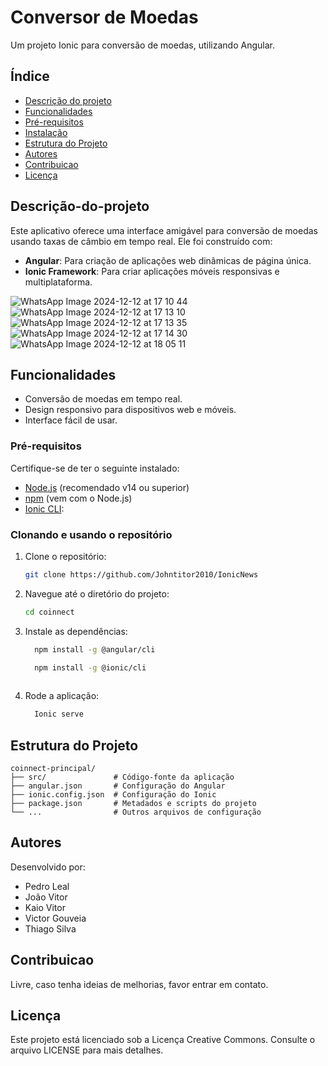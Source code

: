 # Conversor de Moedas

Um projeto Ionic para conversão de moedas, utilizando Angular.

## Índice
- [Descrição do projeto](#Descrição-do-projeto)
- [Funcionalidades](#funcionalidades)
- [Pré-requisitos](#pré-requisitos)
- [Instalação](#instalação)
- [Estrutura do Projeto](#estrutura-do-projeto)
- [Autores](#Autores)
- [Contribuicao](#Contribuicao)
- [Licença](#licença)

## Descrição-do-projeto
Este aplicativo oferece uma interface amigável para conversão de moedas usando taxas de câmbio em tempo real. Ele foi construído com:
- **Angular**: Para criação de aplicações web dinâmicas de página única.
- **Ionic Framework**: Para criar aplicações móveis responsivas e multiplataforma.
  
![WhatsApp Image 2024-12-12 at 17 10 44](https://github.com/user-attachments/assets/9aac2273-42b6-47b1-9e05-047fe4eaaee3)
![WhatsApp Image 2024-12-12 at 17 13 10](https://github.com/user-attachments/assets/d08ac022-115d-4367-a53c-ff1561cc6579)
![WhatsApp Image 2024-12-12 at 17 13 35](https://github.com/user-attachments/assets/012faea3-38b7-4f71-bebf-c5e612aaedd5)
![WhatsApp Image 2024-12-12 at 17 14 30](https://github.com/user-attachments/assets/0ce5c792-0653-425a-846e-08937d79c133)
![WhatsApp Image 2024-12-12 at 18 05 11](https://github.com/user-attachments/assets/1c8acd36-cb2d-48c5-9a86-1ccffb250e5b)


## Funcionalidades
- Conversão de moedas em tempo real.
- Design responsivo para dispositivos web e móveis.
- Interface fácil de usar.

### Pré-requisitos
Certifique-se de ter o seguinte instalado:
- [Node.js](https://nodejs.org/) (recomendado v14 ou superior)
- [npm](https://www.npmjs.com/) (vem com o Node.js)
- [Ionic CLI](https://ionicframework.com/docs/cli/):
 
### Clonando e usando o repositório
1. Clone o repositório:
   ```bash
   git clone https://github.com/Johntitor2010/IonicNews
   ```

2. Navegue até o diretório do projeto:
   ```bash
   cd coinnect
   ```

3. Instale as dependências:

   ```bash
     npm install -g @angular/cli
   ```
   ```bash
     npm install -g @ionic/cli
  
4. Rode a aplicação:
   ```bash
     Ionic serve
   ```

## Estrutura do Projeto
```
coinnect-principal/
├── src/               # Código-fonte da aplicação
├── angular.json       # Configuração do Angular
├── ionic.config.json  # Configuração do Ionic
├── package.json       # Metadados e scripts do projeto
└── ...                # Outros arquivos de configuração
```
## Autores
Desenvolvido por:

- Pedro Leal
- João Vitor
- Kaio Vitor
- Victor Gouveia
- Thiago Silva

## Contribuicao

Livre, caso tenha ideias de melhorias, favor entrar em contato.

## Licença
Este projeto está licenciado sob a Licença Creative Commons. Consulte o arquivo LICENSE para mais detalhes.
